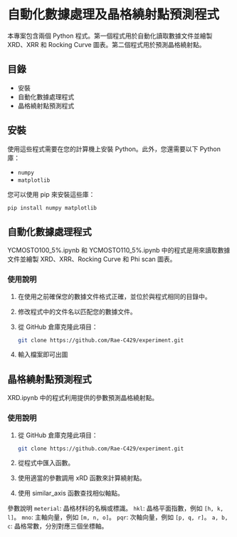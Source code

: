 # 自動化數據處理及晶格繞射點預測程式

本專案包含兩個 Python 程式。第一個程式用於自動化讀取數據文件並繪製 XRD、XRR 和 Rocking Curve 圖表。第二個程式用於預測晶格繞射點。

## 目錄

- 安裝
- 自動化數據處理程式
- 晶格繞射點預測程式

## 安裝

使用這些程式需要在您的計算機上安裝 Python。此外，您還需要以下 Python 庫：

- `numpy`
- `matplotlib`

您可以使用 pip 來安裝這些庫：

```sh
pip install numpy matplotlib
```

## 自動化數據處理程式

YCMOSTO100_5%.ipynb 和 YCMOSTO110_5%.ipynb 中的程式是用來讀取數據文件並繪製 XRD、XRR、Rocking Curve 和 Phi scan 圖表。

### 使用說明

1. 在使用之前確保您的數據文件格式正確，並位於與程式相同的目錄中。
2. 修改程式中的文件名以匹配您的數據文件。
3. 從 GitHub 倉庫克隆此項目：

   ```sh
   git clone https://github.com/Rae-C429/experiment.git
   ```

4. 輸入檔案即可出圖

## 晶格繞射點預測程式

XRD.ipynb 中的程式利用提供的參數預測晶格繞射點。

### 使用說明

1. 從 GitHub 倉庫克隆此項目：

   ```sh
   git clone https://github.com/Rae-C429/experiment.git
   ```

2. 從程式中匯入函數。
3. 使用適當的參數調用 xRD 函數來計算繞射點。
4. 使用 similar_axis 函數查找相似軸點。

參數說明
`meterial`: 晶格材料的名稱或標識。
`hkl`: 晶格平面指數，例如 `[h, k, l]`。
`mno`: 主軸向量，例如 `[m, n, o]`。
`pqr`: 次軸向量，例如 `[p, q, r]`。
`a, b, c`: 晶格常數，分別對應三個坐標軸。
